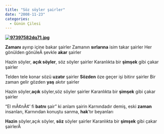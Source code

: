 ```yaml
---
title: "Söz söyler şairler"
date: "2008-11-23"
categories: 
  - Günün Çilesi
---
```


**[![97397582dq71.jpg](/uploads/2008/11/97397582dq71.jpg)](/uploads/2008/11/97397582dq71.jpg "97397582dq71.jpg")[](/uploads/2008/11/sair.jpg "sair.jpg")**

**Zamanı** ayırıp içine bakar şairler Zamanın **sırlarına** isim takar şairler Her gönülden gönüleÂ şevkle **akar** şairler

Hazin söyler, **açık söyler**, söz söyler şairler Karanlıkta bir **şimşek** gibi çakar şairler

Telden tele konar sözü **uzatır** şairler **Sözden** öze geçer işi bitirır şairler Bir zaman gelir gözden **yaş** akıtır şairler

Hazin söyler,**açık** söyler,söz söyler şairler Karanlıkta bir **şimşek** gibi çakar şairler

“El mÃ¢nÃ¢’ fi **batnı** şair” ki anlam şairin Karnındadır demiş, eski **zaman** insanları, Karnından konuştu sanma, **hak**’tır beyanları

**Hazin** söyler,açık söyler, **söz** söyler şairler Karanlıkta bir **şimşek** gibi çakar şairlerÂ
